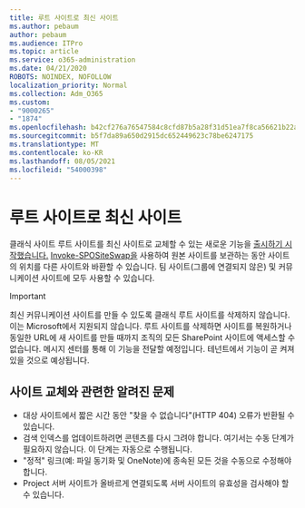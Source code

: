 ```yaml
---
title: 루트 사이트로 최신 사이트
ms.author: pebaum
author: pebaum
ms.audience: ITPro
ms.topic: article
ms.service: o365-administration
ms.date: 04/21/2020
ROBOTS: NOINDEX, NOFOLLOW
localization_priority: Normal
ms.collection: Adm_O365
ms.custom:
- "9000265"
- "1874"
ms.openlocfilehash: b42cf276a76547584c8cfd87b5a28f31d51ea7f8ca56621b22aeef01e4613ce6
ms.sourcegitcommit: b5f7da89a650d2915dc652449623c78be6247175
ms.translationtype: MT
ms.contentlocale: ko-KR
ms.lasthandoff: 08/05/2021
ms.locfileid: "54000398"
---
```

# <a name="modern-site-as-root-site"></a>루트 사이트로 최신 사이트

클래식 사이트 루트 사이트를 최신 사이트로 교체할 수 있는 새로운 기능을 [출시하기 시작했습니다.](https://docs.microsoft.com/sharepoint/modern-root-site) [Invoke-SPOSiteSwap을](https://docs.microsoft.com/powershell/module/sharepoint-online/invoke-spositeswap?view=sharepoint-ps) 사용하여 원본 사이트를 보관하는 동안 사이트의 위치를 다른 사이트와 바환할 수 있습니다. 팀 사이트(그룹에 연결되지 않은) 및 커뮤니케이션 사이트에 모두 사용할 수 있습니다.

>[!Important]
> 최신 커뮤니케이션 사이트를 만들 수 있도록 클래식 루트 사이트를 삭제하지 않습니다. 이는 Microsoft에서 지원되지 않습니다. 루트 사이트를 삭제하면 사이트를 복원하거나 동일한 URL에 새 사이트를 만들 때까지 조직의 모든 SharePoint 사이트에 액세스할 수 없습니다. 메시지 센터를 통해 이 기능을 전달할 예정입니다. 테넌트에서 기능이 곧 켜져 있을 것으로 예상됩니다.

## <a name="known-issues-with-swapping-sites"></a>사이트 교체와 관련한 알려진 문제
- 대상 사이트에서 짧은 시간 동안 "찾을 수 없습니다"(HTTP 404) 오류가 반환될 수 있습니다.
- 검색 인덱스를 업데이트하려면 콘텐츠를 다시 그려야 합니다. 여기서는 수동 단계가 필요하지 않습니다. 이 단계는 자동으로 수행됩니다.
- "정적" 링크(예: 파일 동기화 및 OneNote)에 종속된 모든 것을 수동으로 수정해야 합니다.
- Project 서버 사이트가 올바르게 연결되도록 서버 사이트의 유효성을 검사해야 할 수 있습니다. 
